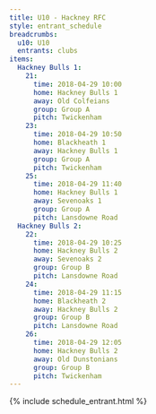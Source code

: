 ```yaml
---
title: U10 - Hackney RFC
style: entrant_schedule
breadcrumbs:
  u10: U10
  entrants: clubs
items:
  Hackney Bulls 1:
    21:
      time: 2018-04-29 10:00
      home: Hackney Bulls 1
      away: Old Colfeians
      group: Group A
      pitch: Twickenham
    23:
      time: 2018-04-29 10:50
      home: Blackheath 1
      away: Hackney Bulls 1
      group: Group A
      pitch: Twickenham
    25:
      time: 2018-04-29 11:40
      home: Hackney Bulls 1
      away: Sevenoaks 1
      group: Group A
      pitch: Lansdowne Road
  Hackney Bulls 2:
    22:
      time: 2018-04-29 10:25
      home: Hackney Bulls 2
      away: Sevenoaks 2
      group: Group B
      pitch: Lansdowne Road
    24:
      time: 2018-04-29 11:15
      home: Blackheath 2
      away: Hackney Bulls 2
      group: Group B
      pitch: Lansdowne Road
    26:
      time: 2018-04-29 12:05
      home: Hackney Bulls 2
      away: Old Dunstonians
      group: Group B
      pitch: Twickenham
---
```


{% include schedule_entrant.html %}
